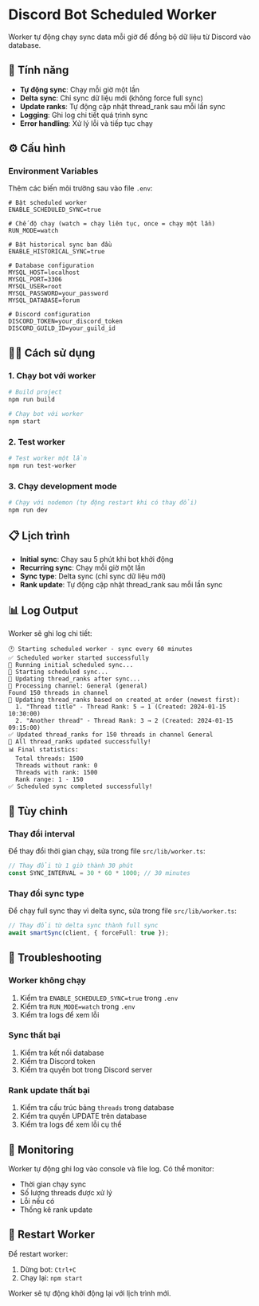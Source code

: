 # Discord Bot Scheduled Worker

Worker tự động chạy sync data mỗi giờ để đồng bộ dữ liệu từ Discord vào database.

## 🚀 Tính năng

- **Tự động sync**: Chạy mỗi giờ một lần
- **Delta sync**: Chỉ sync dữ liệu mới (không force full sync)
- **Update ranks**: Tự động cập nhật thread_rank sau mỗi lần sync
- **Logging**: Ghi log chi tiết quá trình sync
- **Error handling**: Xử lý lỗi và tiếp tục chạy

## ⚙️ Cấu hình

### Environment Variables

Thêm các biến môi trường sau vào file `.env`:

```env
# Bật scheduled worker
ENABLE_SCHEDULED_SYNC=true

# Chế độ chạy (watch = chạy liên tục, once = chạy một lần)
RUN_MODE=watch

# Bật historical sync ban đầu
ENABLE_HISTORICAL_SYNC=true

# Database configuration
MYSQL_HOST=localhost
MYSQL_PORT=3306
MYSQL_USER=root
MYSQL_PASSWORD=your_password
MYSQL_DATABASE=forum

# Discord configuration
DISCORD_TOKEN=your_discord_token
DISCORD_GUILD_ID=your_guild_id
```

## 🏃‍♂️ Cách sử dụng

### 1. Chạy bot với worker

```bash
# Build project
npm run build

# Chạy bot với worker
npm start
```

### 2. Test worker

```bash
# Test worker một lần
npm run test-worker
```

### 3. Chạy development mode

```bash
# Chạy với nodemon (tự động restart khi có thay đổi)
npm run dev
```

## 📋 Lịch trình

- **Initial sync**: Chạy sau 5 phút khi bot khởi động
- **Recurring sync**: Chạy mỗi giờ một lần
- **Sync type**: Delta sync (chỉ sync dữ liệu mới)
- **Rank update**: Tự động cập nhật thread_rank sau mỗi lần sync

## 📊 Log Output

Worker sẽ ghi log chi tiết:

```
🕐 Starting scheduled worker - sync every 60 minutes
✅ Scheduled worker started successfully
🔄 Running initial scheduled sync...
🚀 Starting scheduled sync...
🔄 Updating thread_ranks after sync...
📝 Processing channel: General (general)
Found 150 threads in channel
🔄 Updating thread_ranks based on created_at order (newest first):
  1. "Thread title" - Thread Rank: 5 → 1 (Created: 2024-01-15 10:30:00)
  2. "Another thread" - Thread Rank: 3 → 2 (Created: 2024-01-15 09:15:00)
✅ Updated thread_ranks for 150 threads in channel General
🎉 All thread_ranks updated successfully!
📊 Final statistics:
  Total threads: 1500
  Threads without rank: 0
  Threads with rank: 1500
  Rank range: 1 - 150
✅ Scheduled sync completed successfully!
```

## 🔧 Tùy chỉnh

### Thay đổi interval

Để thay đổi thời gian chạy, sửa trong file `src/lib/worker.ts`:

```typescript
// Thay đổi từ 1 giờ thành 30 phút
const SYNC_INTERVAL = 30 * 60 * 1000; // 30 minutes
```

### Thay đổi sync type

Để chạy full sync thay vì delta sync, sửa trong file `src/lib/worker.ts`:

```typescript
// Thay đổi từ delta sync thành full sync
await smartSync(client, { forceFull: true });
```

## 🚨 Troubleshooting

### Worker không chạy

1. Kiểm tra `ENABLE_SCHEDULED_SYNC=true` trong `.env`
2. Kiểm tra `RUN_MODE=watch` trong `.env`
3. Kiểm tra logs để xem lỗi

### Sync thất bại

1. Kiểm tra kết nối database
2. Kiểm tra Discord token
3. Kiểm tra quyền bot trong Discord server

### Rank update thất bại

1. Kiểm tra cấu trúc bảng `threads` trong database
2. Kiểm tra quyền UPDATE trên database
3. Kiểm tra logs để xem lỗi cụ thể

## 📝 Monitoring

Worker tự động ghi log vào console và file log. Có thể monitor:

- Thời gian chạy sync
- Số lượng threads được xử lý
- Lỗi nếu có
- Thống kê rank update

## 🔄 Restart Worker

Để restart worker:

1. Dừng bot: `Ctrl+C`
2. Chạy lại: `npm start`

Worker sẽ tự động khởi động lại với lịch trình mới.
